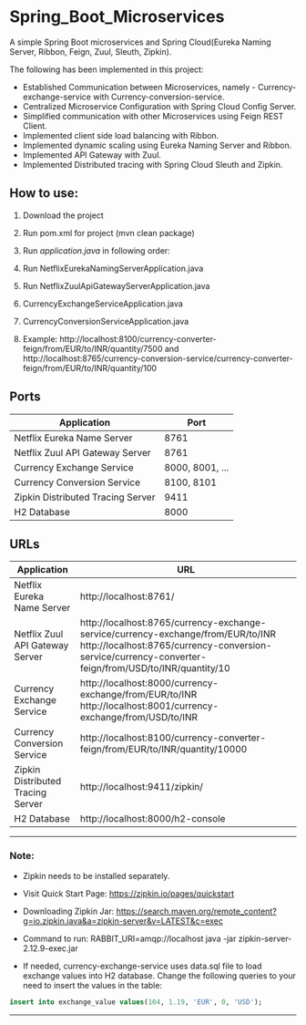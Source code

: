# Spring_Boot_Microservices
A simple Spring Boot microservices and Spring Cloud(Eureka Naming Server, Ribbon, Feign, Zuul, Sleuth, Zipkin).

The following has been implemented in this project:

* Established Communication between Microservices, namely - Currency-exchange-service with Currency-conversion-service.
* Centralized Microservice Configuration with Spring Cloud Config Server.
* Simplified communication with other Microservices using Feign REST Client.
* Implemented client side load balancing with Ribbon.
* Implemented dynamic scaling using Eureka Naming Server and Ribbon.
* Implemented API Gateway with Zuul.
* Implemented Distributed tracing with Spring Cloud Sleuth and Zipkin.

## How to use:
1. Download the project

2. Run pom.xml for project (mvn clean package)

3. Run *application.java* in following order:
  1. Run NetflixEurekaNamingServerApplication.java
  2. Run NetflixZuulApiGatewayServerApplication.java
  3. CurrencyExchangeServiceApplication.java
  4. CurrencyConversionServiceApplication.java
  
4. Example:
  http://localhost:8100/currency-converter-feign/from/EUR/to/INR/quantity/7500 and
  http://localhost:8765/currency-conversion-service/currency-converter-feign/from/EUR/to/INR/quantity/100


## Ports
| Application |Port|
|---|---|
| Netflix Eureka Name Server | 8761 |
| Netflix Zuul API Gateway Server | 8761 |
| Currency Exchange Service | 8000, 8001, ... |
| Currency Conversion Service | 8100, 8101 |
| Zipkin Distributed Tracing Server| 9411 |
| H2 Database | 8000 |

## URLs
| Application | URL |
|---|---|
| Netflix Eureka Name Server | http://localhost:8761/ |
| Netflix Zuul API Gateway Server | http://localhost:8765/currency-exchange-service/currency-exchange/from/EUR/to/INR http://localhost:8765/currency-conversion-service/currency-converter-feign/from/USD/to/INR/quantity/10 |
| Currency Exchange Service |	http://localhost:8000/currency-exchange/from/EUR/to/INR http://localhost:8001/currency-exchange/from/USD/to/INR |
| Currency Conversion Service | http://localhost:8100/currency-converter-feign/from/EUR/to/INR/quantity/10000 |
| Zipkin Distributed Tracing Server | 	http://localhost:9411/zipkin/ |
| H2 Database | http://localhost:8000/h2-console |

***

### Note:
* Zipkin needs to be installed separately.

* Visit Quick Start Page:
  https://zipkin.io/pages/quickstart

* Downloading Zipkin Jar:
  https://search.maven.org/remote_content?g=io.zipkin.java&a=zipkin-server&v=LATEST&c=exec

* Command to run:
  RABBIT_URI=amqp://localhost
  java -jar zipkin-server-2.12.9-exec.jar 

* If needed, currency-exchange-service uses data.sql file to load exchange values into H2 database.
Change the following queries to your need to insert the values in the table:
```sql
insert into exchange_value values(104, 1.19, 'EUR', 0, 'USD');
```

---
  
